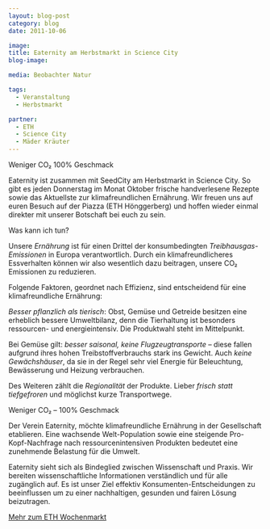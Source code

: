 ```yaml
---
layout: blog-post
category: blog
date: 2011-10-06

image:
title: Eaternity am Herbstmarkt in Science City
blog-image:

media: Beobachter Natur

tags:
  - Veranstaltung
  - Herbstmarkt

partner:
  - ETH
  - Science City
  - Mäder Kräuter
---
```


Weniger CO₂
100% Geschmack

Eaternity ist zusammen mit SeedCity am Herbstmarkt in Science City. So gibt es jeden Donnerstag im Monat Oktober frische handverlesene Rezepte sowie das Aktuellste zur klimafreundlichen Ernährung. Wir freuen uns auf euren Besuch auf der Piazza (ETH Hönggerberg) und hoffen wieder einmal direkter mit unserer Botschaft bei euch zu sein.

Was kann ich tun?

Unsere _Ernährung_ ist für einen Drittel der konsumbedingten _Treibhausgas-Emissionen_ in Europa verantwortlich. Durch ein klimafreundlicheres Essverhalten können wir also wesentlich dazu beitragen, unsere CO₂ Emissionen zu reduzieren.

Folgende Faktoren, geordnet nach Effizienz, sind entscheidend für eine klimafreundliche Ernährung:

_Besser pflanzlich als tierisch_: Obst, Gemüse und Getreide besitzen eine erheblich bessere Umweltbilanz, denn die Tierhaltung ist besonders ressourcen- und energieintensiv. Die Produktwahl steht im Mittelpunkt.

Bei Gemüse gilt: _besser saisonal, keine Flugzeugtransporte_ – diese fallen aufgrund ihres hohen Treibstoffverbrauchs stark ins Gewicht. Auch _keine Gewächshäuser_, da sie in der Regel sehr viel Energie für Beleuchtung, Bewässerung und Heizung verbrauchen.

Des Weiteren zählt die _Regionalität_ der Produkte. Lieber _frisch statt tiefgefroren_ und möglichst kurze Transportwege.

Weniger CO₂ – 100% Geschmack

Der Verein Eaternity, möchte klimafreundliche Ernährung in der Gesellschaft etablieren. Eine wachsende Welt-Population sowie eine steigende Pro-Kopf-Nachfrage nach ressourcenintensiven Produkten bedeutet eine zunehmende Belastung für die Umwelt.

Eaternity sieht sich als Bindeglied zwischen Wissenschaft und Praxis. Wir bereiten wissenschaftliche Informationen verständlich und für alle zugänglich auf. Es ist unser Ziel effektiv Konsumenten-Entscheidungen zu beeinflussen um zu einer nachhaltigen, gesunden und fairen Lösung beizutragen.

[Mehr zum ETH Wochenmarkt][1]

[1]: http://www.vs.ethz.ch/standortentwicklung/science_city/wochenmarkt
